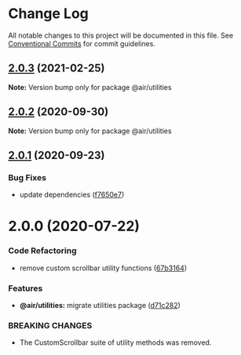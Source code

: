 # Change Log

All notable changes to this project will be documented in this file.
See [Conventional Commits](https://conventionalcommits.org) for commit guidelines.

## [2.0.3](https://github.com/AirLabsTeam/web-core/compare/@air/utilities@2.0.2...@air/utilities@2.0.3) (2021-02-25)

**Note:** Version bump only for package @air/utilities

## [2.0.2](https://github.com/AirLabsTeam/web-core/compare/@air/utilities@2.0.1...@air/utilities@2.0.2) (2020-09-30)

**Note:** Version bump only for package @air/utilities

## [2.0.1](https://github.com/AirLabsTeam/web-core/compare/@air/utilities@2.0.0...@air/utilities@2.0.1) (2020-09-23)

### Bug Fixes

- update dependencies ([f7650e7](https://github.com/AirLabsTeam/web-core/commit/f7650e758d3799f646416e110452067857732b83))

# 2.0.0 (2020-07-22)

### Code Refactoring

- remove custom scrollbar utility functions ([67b3164](https://github.com/AirLabsTeam/web-core/commit/67b3164bf3325484c4f70d2f4d607299d3d5de0d))

### Features

- **@air/utilities:** migrate utilities package ([d71c282](https://github.com/AirLabsTeam/web-core/commit/d71c282283f2727eb59af7e72fd841191b9b1a94))

### BREAKING CHANGES

- The CustomScrollbar suite of utility methods was removed.
